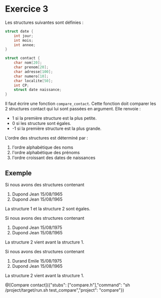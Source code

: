 # Exercice 3

Les structures suivantes sont définies :

```c 
struct date {
	int jour;
	int mois;
	int annee;
}

struct contact {
	char nom[20];
	char prenom[20];
	char adresse[100];
	char numero[10];
	char localite[50];
	int CP;
	struct date naissance;
}
```

Il faut écrire une fonction `compare_contact`. Cette fonction doit comparer les 2 structures contact qui lui sont passées en argument. Elle renvoie :
- 1 si la première structure est la plus petite.
- 0 si les structure sont égales.
- -1 si la première structure est la plus grande.

L'ordre des structures est déterminé par :
1. l'ordre alphabétique des noms
1. l'ordre alphabétique des prénoms
1. l'ordre croissant des dates de naissances

## Exemple

Si nous avons des structures contenant 

1. Dupond Jean 15/08/1965
1. Dupond Jean 15/08/1965
	
La structure 1 et la structure 2 sont égales.

Si nous avons des structures contenant 

1. Dupond Jean 15/08/1975
1. Dupond Jean 15/08/1965
	
La structure 2 vient avant la structure 1.

Si nous avons des structures contenant 

1. Durand Emile 15/08/1975
1. Dupond Jean 15/08/1965
	
La structure 2 vient avant la structure 1.

@[Compare contact]({"stubs": ["compare.h"],"command": "sh /project/target/run.sh test_compare","project": "compare"})

